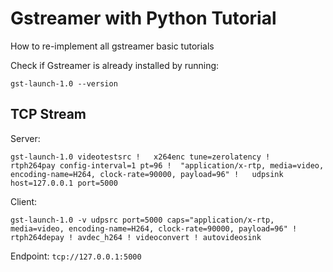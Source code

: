 # Gstreamer with Python Tutorial

How to re-implement all gstreamer basic tutorials

Check if Gstreamer is already installed by running:
```
gst-launch-1.0 --version
```

## TCP Stream

Server:
```
gst-launch-1.0 videotestsrc !   x264enc tune=zerolatency !   rtph264pay config-interval=1 pt=96 !  "application/x-rtp, media=video, encoding-name=H264, clock-rate=90000, payload=96" !   udpsink host=127.0.0.1 port=5000

```

Client:
```
gst-launch-1.0 -v udpsrc port=5000 caps="application/x-rtp, media=video, encoding-name=H264, clock-rate=90000, payload=96" ! rtph264depay ! avdec_h264 ! videoconvert ! autovideosink
```


Endpoint: `tcp://127.0.0.1:5000`



